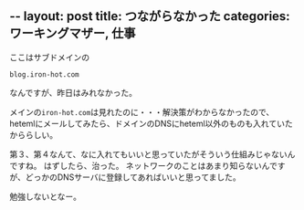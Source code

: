 --
layout: post
title: つながらなかった
categories: ワーキングマザー, 仕事
--

ここはサブドメインの

`blog.iron-hot.com`

なんですが、昨日はみれなかった。

メインの`iron-hot.com`は見れたのに・・・解決策がわからなかったので、hetemlにメールしてみたら、ドメインのDNSにheteml以外のものも入れていたかららしい。

第３、第４なんて、なに入れてもいいと思っていたがそういう仕組みじゃないんですね。
はずしたら、治った。
ネットワークのことはあまり知らないんですが、どっかのDNSサーバに登録してあればいいと思ってました。

勉強しないとなー。
